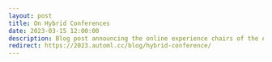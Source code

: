 ```yaml
---
layout: post
title: On Hybrid Conferences
date: 2023-03-15 12:00:00
description: Blog post announcing the online experience chairs of the AutoML Conference 2023.
redirect: https://2023.automl.cc/blog/hybrid-conference/
---
```

